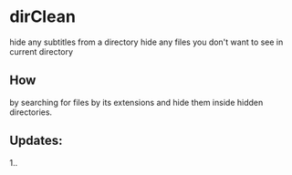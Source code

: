 # dirClean 

hide any subtitles from a directory
hide any files you don't want to see in current directory 

## How 
by searching for files by its extensions and hide them inside hidden
directories.

## Updates:
1..

